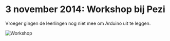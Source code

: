 # 3 november 2014: Workshop bij Pezi

Vroeger gingen de leerlingen nog niet mee om Arduino uit te leggen.

![Workshop](20141103.jpg)

